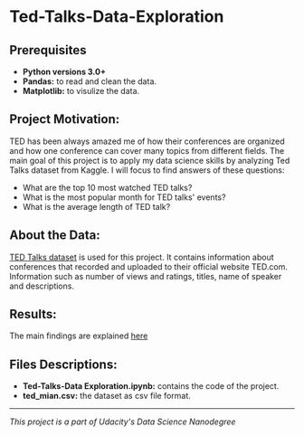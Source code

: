 # Ted-Talks-Data-Exploration
## Prerequisites
- **Python versions 3.0+**
- **Pandas:** to read and clean the data.
- **Matplotlib:** to visulize the data.
## Project Motivation:
TED has been always amazed me of how their conferences are organized and how one conference can cover many topics from different fields. The main goal of this project is to apply my data science skills by analyzing Ted Talks dataset from Kaggle. I will focus to find answers of these questions: 
- What are the top 10 most watched TED talks?
- What is the most popular month for TED talks' events?
- What is the average length of TED talk?
 ## About the Data:
[TED Talks dataset](https://www.kaggle.com/rounakbanik/ted-talks) is used for this project. It contains information about conferences that recorded and uploaded to their official website TED.com. Information such as number of views and ratings, titles, name of speaker and descriptions.
## Results:
The main findings are explained [here](https://medium.com/@rawan.khurissi/data-exploration-on-ted-talks-dataset-from-kaggle-c40d68855615) 
 ## Files Descriptions:
 - **Ted-Talks-Data Exploration.ipynb:** contains the code of the project. 
 - **ted_mian.csv:** the dataset as csv file format. 
 --------------
 *This project is a part of Udacity's Data Science Nanodegree*
 

